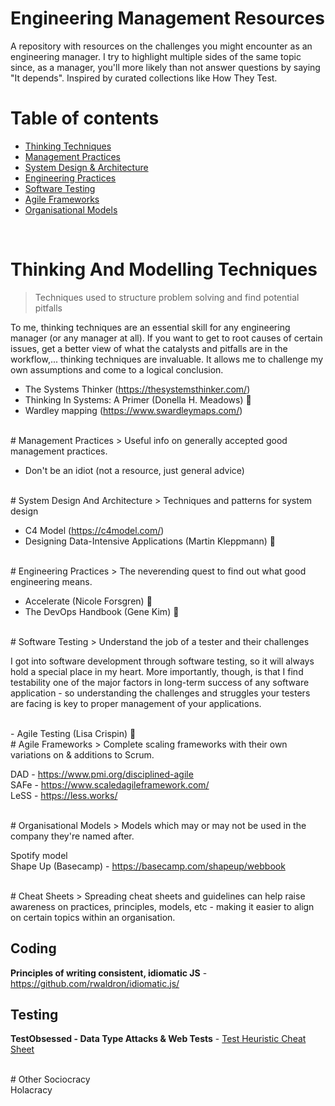 # Engineering Management Resources
A repository with resources on the challenges you might encounter as an engineering manager. I try to highlight multiple sides of the same topic since, as a manager, you'll more likely than not answer questions by saying "It depends". Inspired by curated collections like How They Test.
<br>

# Table of contents
- [Thinking Techniques](#thinking-and-modelling-techniques)
- [Management Practices](#management-practices)
- [System Design & Architecture](#system-design-and-architecture)
- [Engineering Practices](#engineering-practices)
- [Software Testing](#software-testing)
- [Agile Frameworks](#agile-frameworks)
- [Organisational Models](#organisational-models)
<br>

# Thinking And Modelling Techniques
> Techniques used to structure problem solving and find potential pitfalls

To me, thinking techniques are an essential skill for any engineering manager (or any manager at all). If you want to get to root causes of certain issues, get a better view of what the catalysts and pitfalls are in the workflow,... thinking techniques are invaluable. It allows me to challenge my own assumptions and come to a logical conclusion.

- The Systems Thinker (https://thesystemsthinker.com/)
- Thinking In Systems: A Primer (Donella H. Meadows) 📘 
- Wardley mapping (https://www.swardleymaps.com/)

<br>
# Management Practices
> Useful info on generally accepted good management practices.
<br>

- Don't be an idiot (not a resource, just general advice)


<br>
# System Design And Architecture
> Techniques and patterns for system design



- C4 Model (https://c4model.com/)
- Designing Data-Intensive Applications (Martin Kleppmann) 📘
  
<br>
# Engineering Practices
> The neverending quest to find out what good engineering means.


- Accelerate (Nicole Forsgren) 📘
- The DevOps Handbook (Gene Kim) 📘

<br>
# Software Testing
> Understand the job of a tester and their challenges

I got into software development through software testing, so it will always hold a special place in my heart. More importantly, though, is that I find testability one of the major factors in long-term success of any software application - so understanding the challenges and struggles your testers are facing is key to proper management of your applications.

<br>
- Agile Testing (Lisa Crispin) 📘

<br>
# Agile Frameworks
> Complete scaling frameworks with their own variations on & additions to Scrum.

DAD  - https://www.pmi.org/disciplined-agile <br>
SAFe - https://www.scaledagileframework.com/ <br>
LeSS - https://less.works/ <br>

<br>
# Organisational Models
> Models which may or may not be used in the company they're named after.  

Spotify model <br>
Shape Up (Basecamp) - https://basecamp.com/shapeup/webbook <br>

<br>
# Cheat Sheets
> Spreading cheat sheets and guidelines can help raise awareness on practices, principles, models, etc - making it easier to align on certain topics within an organisation.  

## Coding
**Principles of writing consistent, idiomatic JS** - https://github.com/rwaldron/idiomatic.js/

## Testing
**TestObsessed - Data Type Attacks & Web Tests** - [Test Heuristic Cheat Sheet](https://testobsessed.com/wp-content/uploads/2011/04/testheuristicscheatsheetv1.pdf)

<br>
# Other
Sociocracy <br>
Holacracy <br>
 
